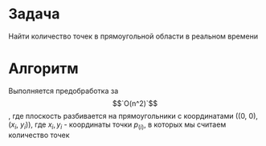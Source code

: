 # Задача
Найти количество точек в прямоугольной области в реальном времени
# Алгоритм
Выполняется предобработка за $$`O(n^2)`$$, где плоскость разбивается на прямоугольники с координатами ((0, 0), ($`x_i`$, $`y_i`$)), где $`x_i, y_i`$ - координаты точки $`p_(i)`$, в которых мы считаем количество точек
